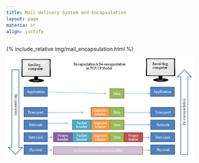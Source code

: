 ```yaml
---
title: Mail delivery System and Encapsulation
layout: page
materia: sr
align: justify
---
```


{% include_relative img/mail_encapsulation.html %}

![Packet encapsulation](img/packet_encapsulation.png)